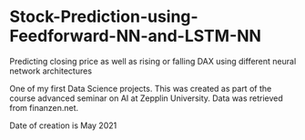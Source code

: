 # Stock-Prediction-using-Feedforward-NN-and-LSTM-NN
Predicting closing price as well as rising or falling DAX using different neural network architectures

One of my first Data Science projects. This was created as part of the course advanced seminar on AI at Zepplin University. Data was retrieved from finanzen.net.

Date of creation is May 2021
